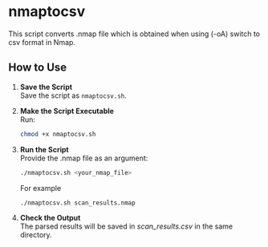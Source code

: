 # nmaptocsv  
This script converts .nmap file which is obtained when using (-oA) switch to csv format in Nmap.  

## How to Use

1. **Save the Script**  
   Save the script as `nmaptocsv.sh`.

2. **Make the Script Executable**  
   Run:
   ```bash
   chmod +x nmaptocsv.sh
3. **Run the Script**  
   Provide the .nmap file as an argument:
     ````bash
     ./nmaptocsv.sh <your_nmap_file>
     ````  

   For example
   
     ````bash
     ./nmaptocsv.sh scan_results.nmap
     ````
5. **Check the Output**  
The parsed results will be saved in _scan_results.csv_ in the same directory.
